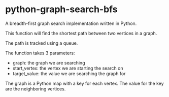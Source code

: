 # python-graph-search-bfs

A breadth-first graph search implementation written in Python.

This function will find the shortest path between two vertices in a graph.

The path is tracked using a queue.

The function takes 3 parameters:

* graph: the graph we are searching
* start_vertex: the vertex we are starting the search on
* target_value: the value we are searching the graph for

The graph is a Python map with a key for each vertex. The value for the key are the neighboring vertices.
